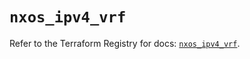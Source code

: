 # `nxos_ipv4_vrf`

Refer to the Terraform Registry for docs: [`nxos_ipv4_vrf`](https://registry.terraform.io/providers/ciscodevnet/nxos/0.5.10/docs/resources/ipv4_vrf).
